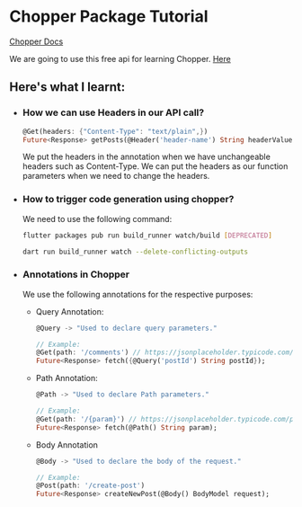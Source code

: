 # Chopper Package Tutorial 
[Chopper Docs](https://hadrien-lejard.gitbook.io/chopper)

We are going to use this free api for learning Chopper. [Here](https://jsonplaceholder.typicode.com/)
<br>

## Here's what I learnt:

- ### How we can use Headers in our API call?

    ```dart
    @Get(headers: {"Content-Type": "text/plain",})
    Future<Response> getPosts(@Header('header-name') String headerValue);
    ```

    We put the headers in the annotation when we have unchangeable headers such as Content-Type.
    We can put the headers as our function parameters when we need to change the headers.

- ### How to trigger code generation using chopper? 
    We need to use the following command:

    ```bash
    flutter packages pub run build_runner watch/build [DEPRECATED]

    dart run build_runner watch --delete-conflicting-outputs
    ```
- ### Annotations in Chopper
    We use the following annotations for the respective purposes:
    - Query Annotation:
        ```dart
        @Query -> "Used to declare query parameters."

        // Example: 
        @Get(path: '/comments') // https://jsonplaceholder.typicode.com/comments?postId=3
        Future<Response> fetch({@Query('postId') String postId});
        ```
    
    - Path Annotation:
        ```dart
        @Path -> "Used to declare Path parameters."

        // Example:
        @Get(path: '/{param}') // https://jsonplaceholder.typicode.com/posts/1
        Future<Response> fetch(@Path() String param);
        ```

    - Body Annotation
        ```dart
        @Body -> "Used to declare the body of the request."

        // Example:
        @Post(path: '/create-post')
        Future<Response> createNewPost(@Body() BodyModel request);
        ```

